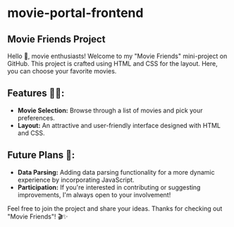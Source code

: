 # movie-portal-frontend
## Movie Friends Project

Hello 👋, movie enthusiasts! Welcome to my "Movie Friends" mini-project on GitHub. This project is crafted using HTML and CSS for the layout. Here, you can choose your favorite movies.

## Features 👨‍💻:

- **Movie Selection:** Browse through a list of movies and pick your preferences.
- **Layout:** An attractive and user-friendly interface designed with HTML and CSS.

## Future Plans 🎯:

- **Data Parsing:** Adding data parsing functionality for a more dynamic experience by incorporating JavaScript.
- **Participation:** If you're interested in contributing or suggesting improvements, I'm always open to your involvement!

Feel free to join the project and share your ideas. Thanks for checking out "Movie Friends"! 🎬✨
